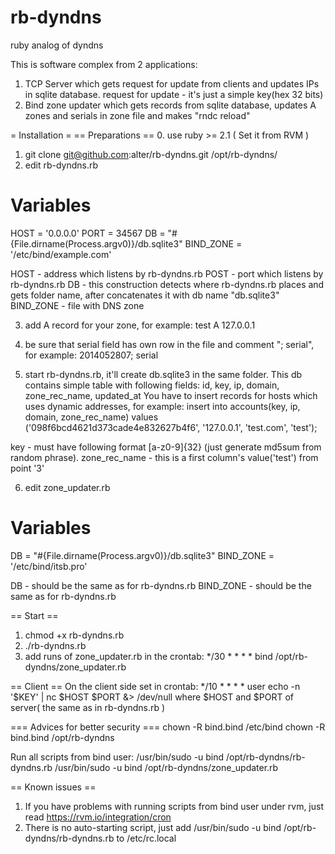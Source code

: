rb-dyndns
=========

ruby analog of dyndns


This is software complex from 2 applications: 
1. TCP Server which gets request for update from clients and updates IPs in sqlite database.
request for update - it's just a simple key(hex 32 bits)
2. Bind zone updater which gets records from sqlite database, updates A zones and serials in zone file and makes "rndc reload"

= Installation =
== Preparations == 
0. use ruby >= 2.1 ( Set it from RVM )
1. git clone git@github.com:alter/rb-dyndns.git /opt/rb-dyndns/
2. edit rb-dyndns.rb
# Variables
HOST = '0.0.0.0'
PORT = 34567
DB = "#{File.dirname(Process.argv0)}/db.sqlite3"
BIND_ZONE = '/etc/bind/example.com'

HOST - address which listens by rb-dyndns.rb
POST - port which listens by rb-dyndns.rb
DB - this construction detects where rb-dyndns.rb places and gets folder name, after concatenates it with db name "db.sqlite3"
BIND_ZONE - file with DNS zone

3. add A record for your zone, for example:
test A 127.0.0.1

4. be sure that serial field has own row in the file and comment "; serial", for example:
2014052807; serial

5. start rb-dyndns.rb, it'll create db.sqlite3 in the same folder.
This db contains simple table with following fields:
id, key, ip, domain, zone_rec_name, updated_at
You have to insert records for hosts which uses dynamic addresses, for example:
insert into accounts(key, ip, domain, zone_rec_name) values ('098f6bcd4621d373cade4e832627b4f6', '127.0.0.1', 'test.com', 'test');

key - must have following format [a-z0-9]{32} (just generate md5sum from random phrase).
zone_rec_name - this is a first column's value('test') from point '3'

6. edit zone_updater.rb
# Variables
DB = "#{File.dirname(Process.argv0)}/db.sqlite3"
BIND_ZONE = '/etc/bind/itsb.pro'

DB - should be the same as for rb-dyndns.rb
BIND_ZONE - should be the same as for rb-dyndns.rb

== Start ==
1. chmod +x rb-dyndns.rb
2. ./rb-dyndns.rb
3. add runs of zone_updater.rb in the crontab:
*/30  * * * * bind  /opt/rb-dyndns/zone_updater.rb

== Client ==
On the client side set in crontab:
*/10   * * * * user  echo -n '$KEY' | nc $HOST $PORT &> /dev/null
where $HOST and $PORT of server( the same as in rb-dyndns.rb )

=== Advices for better security ===
chown -R bind.bind /etc/bind
chown -R bind.bind /opt/rb-dyndns

Run all scripts from bind user:
/usr/bin/sudo -u bind /opt/rb-dyndns/rb-dyndns.rb
/usr/bin/sudo -u bind /opt/rb-dyndns/zone_updater.rb

== Known issues ==
1. If you have problems with running scripts from bind user under rvm, just read https://rvm.io/integration/cron
2. There is no auto-starting script, just add /usr/bin/sudo -u bind /opt/rb-dyndns/rb-dyndns.rb to /etc/rc.local
